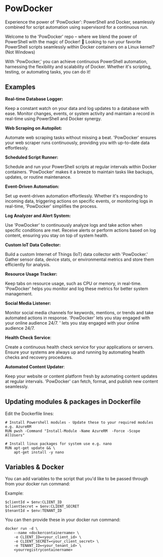 # PowDocker
Experience the power of 'PowDocker': PowerShell and Docker, seamlessly combined for script automation using supervisord for a continuous run.

Welcome to the 'PowDocker' repo – where we blend the power of PowerShell with the magic of Docker! 🚀
Looking to run your favorite PowerShell scripts seamlessly within Docker containers on a Linux kernel? (Not Windows)

With 'PowDocker,' you can achieve continuous PowerShell automation, harnessing the flexibility and scalability of Docker. Whether it's scripting, testing, or automating tasks, you can do it!

## Examples

**Real-time Database Logger:**

Keep a constant watch on your data and log updates to a database with ease. Monitor changes, events, or system activity and maintain a record in real-time using PowerShell and Docker synergy.

**Web Scraping on Autopilot:**

Automate web scraping tasks without missing a beat. 'PowDocker' ensures your web scraper runs continuously, providing you with up-to-date data effortlessly.

**Scheduled Script Runner:**

Schedule and run your PowerShell scripts at regular intervals within Docker containers. 'PowDocker' makes it a breeze to maintain tasks like backups, updates, or routine maintenance.

**Event-Driven Automation:**

Set up event-driven automation effortlessly. Whether it's responding to incoming data, triggering actions on specific events, or monitoring logs in real-time, 'PowDocker' simplifies the process.

**Log Analyzer and Alert System:**

Use 'PowDocker' to continuously analyze logs and take action when specific conditions are met. Receive alerts or perform actions based on log content, ensuring you stay on top of system health.

**Custom IoT Data Collector:**

Build a custom Internet of Things (IoT) data collector with 'PowDocker.' Gather sensor data, device stats, or environmental metrics and store them efficiently for analysis.

**Resource Usage Tracker:**

Keep tabs on resource usage, such as CPU or memory, in real-time. 'PowDocker' helps you monitor and log these metrics for better system management.

**Social Media Listener:**

Monitor social media channels for keywords, mentions, or trends and take automated actions in response. 'PowDocker' lets you stay engaged with your online audience 24/7.
' lets you stay engaged with your online audience 24/7.

**Health Check Service**:

Create a continuous health check service for your applications or servers. Ensure your systems are always up and running by automating health checks and recovery procedures.

**Automated Content Updater**:

Keep your website or content platform fresh by automating content updates at regular intervals. 'PowDocker' can fetch, format, and publish new content seamlessly.

## Updating modules & packages in Dockerfile

Edit the Dockerfile lines:
```
# Install Powershell modules - Update these to your required modules e.g. AzureRM
RUN pwsh -Command "Install-Module -Name AzureRM  -Force -Scope AllUsers"
```
```
# Install linux packages for system use e.g. nano
RUN apt-get update && \
    apt-get install -y nano
```

## Variables & Docker
You can add variables to the script that you'd like to be passed through from your docker run command:

Example:

```
$clientId = $env:CLIENT_ID
$clientSecret = $env:CLIENT_SECRET
$tenantId = $env:TENANT_ID
```

You can then provide these in your docker run command:
```
docker run -d \
    --name <dockercontainername> \
    -e CLIENT_ID=<your_client_id> \
    -e CLIENT_SECRET=<your_client_secret> \
    -e TENANT_ID=<your_tenant_id> \
    <yourregistrycontainername>

```
